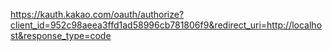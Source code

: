 https://kauth.kakao.com/oauth/authorize?client_id=952c98aeea3ffd1ad58996cb781806f9&redirect_uri=http://localhost&response_type=code